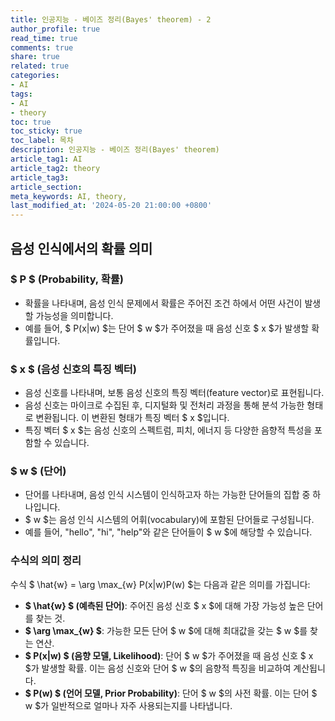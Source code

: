 ```yaml
---
title: 인공지능 - 베이즈 정리(Bayes' theorem) - 2
author_profile: true
read_time: true
comments: true
share: true
related: true
categories:
- AI
tags:
- AI
- theory
toc: true
toc_sticky: true
toc_label: 목차
description: 인공지능 - 베이즈 정리(Bayes' theorem)
article_tag1: AI
article_tag2: theory
article_tag3: 
article_section: 
meta_keywords: AI, theory, 
last_modified_at: '2024-05-20 21:00:00 +0800'
---
```


## 음성 인식에서의 확률 의미

### $ P $ (Probability, 확률)
- 확률을 나타내며, 음성 인식 문제에서 확률은 주어진 조건 하에서 어떤 사건이 발생할 가능성을 의미합니다.
- 예를 들어, $ P(x|w) $는 단어 $ w $가 주어졌을 때 음성 신호 $ x $가 발생할 확률입니다.

### $ x $ (음성 신호의 특징 벡터)
- 음성 신호를 나타내며, 보통 음성 신호의 특징 벡터(feature vector)로 표현됩니다.
- 음성 신호는 마이크로 수집된 후, 디지털화 및 전처리 과정을 통해 분석 가능한 형태로 변환됩니다. 이 변환된 형태가 특징 벡터 $ x $입니다.
- 특징 벡터 $ x $는 음성 신호의 스펙트럼, 피치, 에너지 등 다양한 음향적 특성을 포함할 수 있습니다.

### $ w $ (단어)
- 단어를 나타내며, 음성 인식 시스템이 인식하고자 하는 가능한 단어들의 집합 중 하나입니다.
- $ w $는 음성 인식 시스템의 어휘(vocabulary)에 포함된 단어들로 구성됩니다.
- 예를 들어, "hello", "hi", "help"와 같은 단어들이 $ w $에 해당할 수 있습니다.

### 수식의 의미 정리
수식 $ \hat{w} = \arg \max_{w} P(x|w)P(w) $는 다음과 같은 의미를 가집니다:
- **$ \hat{w} $ (예측된 단어)**: 주어진 음성 신호 $ x $에 대해 가장 가능성 높은 단어를 찾는 것.
- **$ \arg \max_{w} $**: 가능한 모든 단어 $ w $에 대해 최대값을 갖는 $ w $를 찾는 연산.
- **$ P(x|w) $ (음향 모델, Likelihood)**: 단어 $ w $가 주어졌을 때 음성 신호 $ x $가 발생할 확률. 이는 음성 신호와 단어 $ w $의 음향적 특징을 비교하여 계산됩니다.
- **$ P(w) $ (언어 모델, Prior Probability)**: 단어 $ w $의 사전 확률. 이는 단어 $ w $가 일반적으로 얼마나 자주 사용되는지를 나타냅니다.